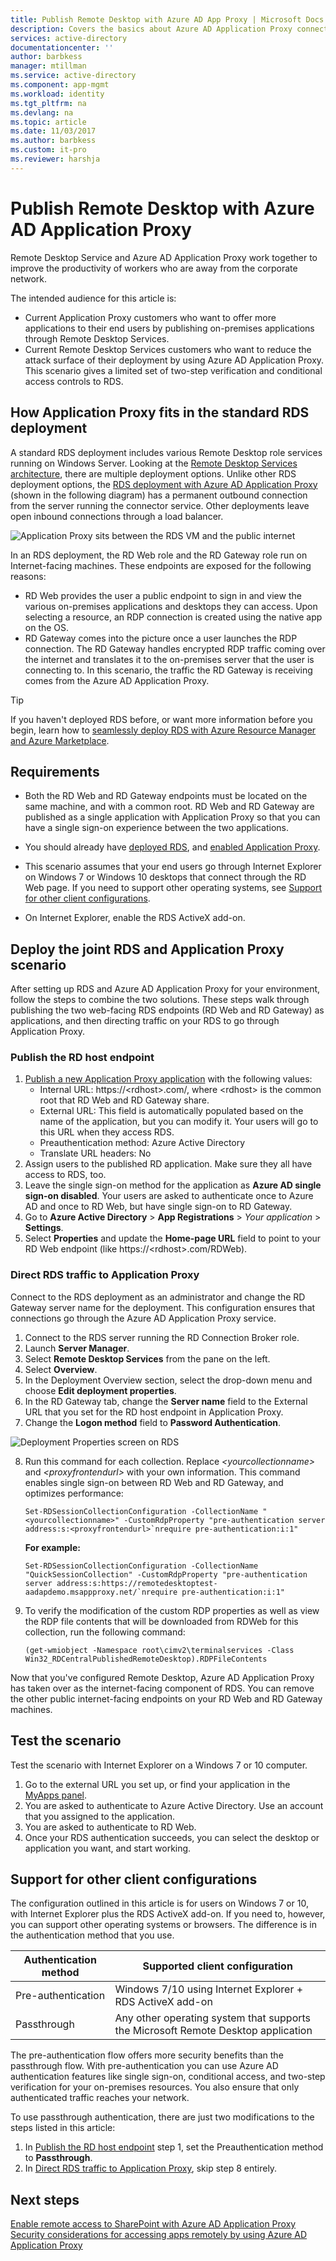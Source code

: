 ```yaml
---
title: Publish Remote Desktop with Azure AD App Proxy | Microsoft Docs
description: Covers the basics about Azure AD Application Proxy connectors.
services: active-directory
documentationcenter: ''
author: barbkess
manager: mtillman
ms.service: active-directory
ms.component: app-mgmt
ms.workload: identity
ms.tgt_pltfrm: na
ms.devlang: na
ms.topic: article
ms.date: 11/03/2017
ms.author: barbkess
ms.custom: it-pro
ms.reviewer: harshja
---
```


# Publish Remote Desktop with Azure AD Application Proxy

Remote Desktop Service and Azure AD Application Proxy work together to improve the productivity of workers who are away from the corporate network. 

The intended audience for this article is:
- Current Application Proxy customers who want to offer more applications to their end users by publishing on-premises applications through Remote Desktop Services.
- Current Remote Desktop Services customers who want to reduce the attack surface of their deployment by using Azure AD Application Proxy. This scenario gives a limited set of two-step verification and conditional access controls to RDS.

## How Application Proxy fits in the standard RDS deployment

A standard RDS deployment includes various Remote Desktop role services running on Windows Server. Looking at the [Remote Desktop Services architecture](https://technet.microsoft.com/windows-server-docs/compute/remote-desktop-services/desktop-hosting-logical-architecture), there are multiple deployment options. Unlike other RDS deployment options, the [RDS deployment with Azure AD Application Proxy](https://technet.microsoft.com/windows-server-docs/compute/remote-desktop-services/desktop-hosting-logical-architecture) (shown in the following diagram) has a permanent outbound connection from the server running the connector service. Other deployments leave open inbound connections through a load balancer.

![Application Proxy sits between the RDS VM and the public internet](./media/application-proxy-publish-remote-desktop/rds-with-app-proxy.png)

In an RDS deployment, the RD Web role and the RD Gateway role run on Internet-facing machines. These endpoints are exposed for the following reasons:
- RD Web provides the user a public endpoint to sign in and view the various on-premises applications and desktops they can access. Upon selecting a resource, an RDP connection is created using the native app on the OS.
- RD Gateway comes into the picture once a user launches the RDP connection. The RD Gateway handles encrypted RDP traffic coming over the internet and translates it to the on-premises server that the user is connecting to. In this scenario, the traffic the RD Gateway is receiving comes from the Azure AD Application Proxy.

>[!TIP]
>If you haven't deployed RDS before, or want more information before you begin, learn how to [seamlessly deploy RDS with Azure Resource Manager and Azure Marketplace](https://technet.microsoft.com/windows-server-docs/compute/remote-desktop-services/rds-in-azure).

## Requirements

- Both the RD Web and RD Gateway endpoints must be located on the same machine, and with a common root. RD Web and RD Gateway are published as a single application with Application Proxy so that you can have a single sign-on experience between the two applications.

- You should already have [deployed RDS](https://technet.microsoft.com/windows-server-docs/compute/remote-desktop-services/rds-in-azure), and [enabled Application Proxy](active-directory-application-proxy-enable.md).

- This scenario assumes that your end users go through Internet Explorer on Windows 7 or Windows 10 desktops that connect through the RD Web page. If you need to support other operating systems, see [Support for other client configurations](#support-for-other-client-configurations).

- On Internet Explorer, enable the RDS ActiveX add-on.

## Deploy the joint RDS and Application Proxy scenario

After setting up RDS and Azure AD Application Proxy for your environment, follow the steps to combine the two solutions. These steps walk through publishing the two web-facing RDS endpoints (RD Web and RD Gateway) as applications, and then directing traffic on your RDS to go through Application Proxy.

### Publish the RD host endpoint

1. [Publish a new Application Proxy application](application-proxy-publish-azure-portal.md) with the following values:
   - Internal URL: https://\<rdhost\>.com/, where \<rdhost\> is the common root that RD Web and RD Gateway share.
   - External URL: This field is automatically populated based on the name of the application, but you can modify it. Your users will go to this URL when they access RDS.
   - Preauthentication method: Azure Active Directory
   - Translate URL headers: No
2. Assign users to the published RD application. Make sure they all have access to RDS, too.
3. Leave the single sign-on method for the application as **Azure AD single sign-on disabled**. Your users are asked to authenticate once to Azure AD and once to RD Web, but have single sign-on to RD Gateway.
4. Go to **Azure Active Directory** > **App Registrations** > *Your application* > **Settings**.
5. Select **Properties** and update the **Home-page URL** field to point to your RD Web endpoint (like https://\<rdhost\>.com/RDWeb).

### Direct RDS traffic to Application Proxy

Connect to the RDS deployment as an administrator and change the RD Gateway server name for the deployment. This configuration ensures that connections go through the Azure AD Application Proxy service.

1. Connect to the RDS server running the RD Connection Broker role.
2. Launch **Server Manager**.
3. Select **Remote Desktop Services** from the pane on the left.
4. Select **Overview**.
5. In the Deployment Overview section, select the drop-down menu and choose **Edit deployment properties**.
6. In the RD Gateway tab, change the **Server name** field to the External URL that you set for the RD host endpoint in Application Proxy.
7. Change the **Logon method** field to **Password Authentication**.

  ![Deployment Properties screen on RDS](./media/application-proxy-publish-remote-desktop/rds-deployment-properties.png)

8. Run this command for each collection. Replace *\<yourcollectionname\>* and *\<proxyfrontendurl\>* with your own information. This command enables single sign-on between RD Web and RD Gateway, and optimizes performance:

   ```
   Set-RDSessionCollectionConfiguration -CollectionName "<yourcollectionname>" -CustomRdpProperty "pre-authentication server address:s:<proxyfrontendurl>`nrequire pre-authentication:i:1"
   ```

   **For example:**
   ```
   Set-RDSessionCollectionConfiguration -CollectionName "QuickSessionCollection" -CustomRdpProperty "pre-authentication server address:s:https://remotedesktoptest-aadapdemo.msappproxy.net/`nrequire pre-authentication:i:1"
   ```

9. To verify the modification of the custom RDP properties as well as view the RDP file contents that will be downloaded from RDWeb for this collection, run the following command:
    ```
    (get-wmiobject -Namespace root\cimv2\terminalservices -Class Win32_RDCentralPublishedRemoteDesktop).RDPFileContents
    ```

Now that you've configured Remote Desktop, Azure AD Application Proxy has taken over as the internet-facing component of RDS. You can remove the other public internet-facing endpoints on your RD Web and RD Gateway machines.

## Test the scenario

Test the scenario with Internet Explorer on a Windows 7 or 10 computer.

1. Go to the external URL you set up, or find your application in the [MyApps panel](https://myapps.microsoft.com).
2. You are asked to authenticate to Azure Active Directory. Use an account that you assigned to the application.
3. You are asked to authenticate to RD Web.
4. Once your RDS authentication succeeds, you can select the desktop or application you want, and start working.

## Support for other client configurations

The configuration outlined in this article is for users on Windows 7 or 10, with Internet Explorer plus the RDS ActiveX add-on. If you need to, however, you can support other operating systems or browsers. The difference is in the authentication method that you use.

| Authentication method | Supported client configuration |
| --------------------- | ------------------------------ |
| Pre-authentication    | Windows 7/10 using Internet Explorer + RDS ActiveX add-on |
| Passthrough | Any other operating system that supports the Microsoft Remote Desktop application |

The pre-authentication flow offers more security benefits than the passthrough flow. With pre-authentication you can use Azure AD authentication features like single sign-on, conditional access, and two-step verification for your on-premises resources. You also ensure that only authenticated traffic reaches your network.

To use passthrough authentication, there are just two modifications to the steps listed in this article:
1. In [Publish the RD host endpoint](#publish-the-rd-host-endpoint) step 1, set the Preauthentication method to **Passthrough**.
2. In [Direct RDS traffic to Application Proxy](#direct-rds-traffic-to-application-proxy), skip step 8 entirely.

## Next steps

[Enable remote access to SharePoint with Azure AD Application Proxy](application-proxy-enable-remote-access-sharepoint.md)  
[Security considerations for accessing apps remotely by using Azure AD Application Proxy](application-proxy-security-considerations.md)
